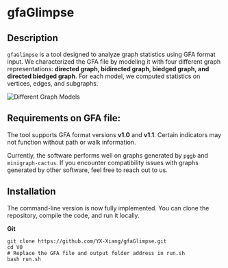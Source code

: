 # gfaGlimpse

## Description
```gfaGlimpse``` is a tool designed to analyze graph statistics using GFA format input. We characterized the GFA file by modeling it with four different graph representations: **directed graph, bidirected graph, biedged graph, and directed biedged graph**. For each model, we computed statistics on vertices, edges, and subgraphs.

![Different Graph Models](./structure/gfaGlimpse.png)

## Requirements on GFA file:
The tool supports GFA format versions **v1.0** and **v1.1**. Certain indicators may not function without path or walk information. 

Currently, the software performs well on graphs generated by ```pggb``` and ```minigraph-cactus```. If you encounter compatibility issues with graphs generated by other software, feel free to reach out to us.

## Installation
The command-line version is now fully implemented. You can clone the repository, compile the code, and run it locally.

**Git**
```
git clone https://github.com/YX-Xiang/gfaGlimpse.git
cd V0
# Replace the GFA file and output folder address in run.sh
bash run.sh
```